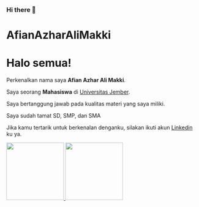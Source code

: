 ### Hi there 👋

# AfianAzharAliMakki

# Halo semua! 

Perkenalkan nama saya **Afian Azhar Ali Makki**.

Saya seorang **Mahasiswa** di [Universitas Jember](https://unej.ac.id/).

Saya bertanggung jawab pada kualitas materi yang saya miliki.

Saya sudah tamat SD, SMP, dan SMA

Jika kamu tertarik untuk berkenalan denganku, silakan ikuti akun [Linkedin](https://www.linkedin.com/in/afian-alimakki-1262a0202/) ku ya.

<p align="left">
<a href="https://github.com/afiianalimaki">
  <img height="150em" src="https://github-readme-stats-eight-theta.vercel.app/api?username=afiianalimaki&show_icons=true&theme=algolia&include_all_commits=true&count_private=true"/>
  <img height="150em" src="https://github-readme-stats-eight-theta.vercel.app/api/top-langs/?username=afiianalimaki&layout=compact&langs_count=8&theme=algolia"/>
</a>
</p>

